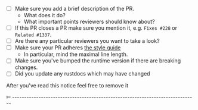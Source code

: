 - [ ] Make sure you add a brief description of the PR.
  - What does it do?
  - What important points reviewers should know about?
- [ ] If this PR closes a PR make sure you mention it, e.g. `Fixes #228` or `Related #1337`.
- [ ] Are there any particular reviewers you want to take a look?
- [ ] Make sure your PR adheres [the style guide](https://github.com/paritytech/polkadot/wiki/Style-Guide)
  - In particular, mind the maximal line length.
- [ ] Make sure you've bumped the runtime version if there are breaking changes.
- [ ] Did you update any rustdocs which may have changed

After you've read this notice feel free to remove it

✄ -----------------------------------------------------------------------------
